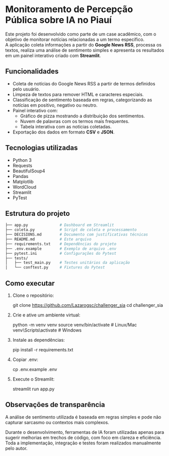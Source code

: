 # Monitoramento de Percepção Pública sobre IA no Piauí

Este projeto foi desenvolvido como parte de um case acadêmico, com o objetivo de monitorar notícias relacionadas a um termo específico.  
A aplicação coleta informações a partir do **Google News RSS**, processa os textos, realiza uma análise de sentimento simples e apresenta os resultados em um painel interativo criado com **Streamlit**.


## Funcionalidades

- Coleta de notícias do Google News RSS a partir de termos definidos pelo usuário.  
- Limpeza de textos para remover HTML e caracteres especiais.  
- Classificação de sentimento baseada em regras, categorizando as notícias em positivo, negativo ou neutro.  
- Painel interativo com:
  - Gráfico de pizza mostrando a distribuição dos sentimentos.  
  - Nuvem de palavras com os termos mais frequentes.  
  - Tabela interativa com as notícias coletadas.  
- Exportação dos dados em formato **CSV** e **JSON**.  


## Tecnologias utilizadas

- Python 3  
- Requests  
- BeautifulSoup4  
- Pandas  
- Matplotlib  
- WordCloud  
- Streamlit  
- PyTest


## Estrutura do projeto

```bash
├── app.py              # Dashboard em Streamlit
├── coleta.py           # Script de coleta e processamento
├── DECISIONS.md        # Documento com justificativas técnicas
├── README.md           # Este arquivo
├── requirements.txt    # Dependências do projeto
├── .env.example        # Exemplo de arquivo .env
├── pytest.ini          # Configurações do Pytest
├── tests/
│   ├── test_main.py    # Testes unitários da aplicação
│   └── conftest.py     # Fixtures do Pytest
```

## Como executar

1. Clone o repositório:

    git clone https://github.com/Lazarogsc/challenger_sia
    cd challenger_sia

2. Crie e ative um ambiente virtual:

    python -m venv venv
    source venv/bin/activate   # Linux/Mac
    venv\Scripts\activate      # Windows

3. Instale as dependências:

    pip install -r requirements.txt

4. Copiar .env:

    cp .env.example .env

5. Execute o Streamlit:

    streamlit run app.py

## Observações de transparência ##

A análise de sentimento utilizada é baseada em regras simples e pode não capturar sarcasmo ou contextos mais complexos.

Durante o desenvolvimento, ferramentas de IA foram utilizadas apenas para sugerir melhorias em trechos de código, com foco em clareza e eficiência. Toda a implementação, integração e testes foram realizados manualmente pelo autor.